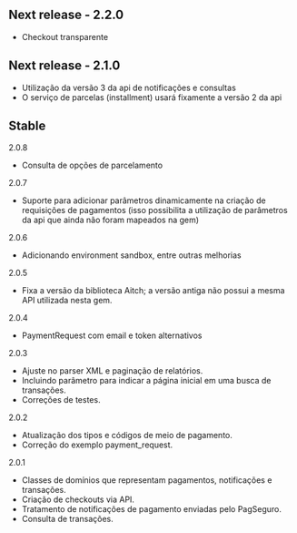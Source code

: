 ## Next release - 2.2.0

- Checkout transparente

## Next release - 2.1.0

- Utilização da versão 3 da api de notificações e consultas
- O serviço de parcelas (installment) usará fixamente a versão 2 da api

## Stable

2.0.8

- Consulta de opções de parcelamento

2.0.7

 - Suporte para adicionar parâmetros dinamicamente na criação de requisições de pagamentos (isso possibilita a utilização de parâmetros da api que ainda não foram mapeados na gem)

2.0.6

 - Adicionando environment sandbox, entre outras melhorias

2.0.5

 - Fixa a versão da biblioteca Aitch; a versão antiga não possui a mesma API utilizada nesta gem.

2.0.4

 - PaymentRequest com email e token alternativos

2.0.3

 - Ajuste no parser XML e paginação de relatórios.
 - Incluindo parâmetro para indicar a página inicial em uma busca de transações.
 - Correções de testes.

2.0.2

 - Atualização dos tipos e códigos de meio de pagamento.
 - Correção do exemplo payment_request.

2.0.1

 - Classes de domínios que representam pagamentos, notificações e transações.
 - Criação de checkouts via API.
 - Tratamento de notificações de pagamento enviadas pelo PagSeguro.
 - Consulta de transações.

